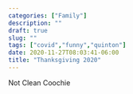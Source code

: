 ```yaml
---
categories: ["Family"]
description: ""
draft: true
slug: ""
tags: ["covid","funny","quinton"]
date: 2020-11-27T08:03:41-06:00
title: "Thanksgiving 2020"
---
```

Not Clean Coochie